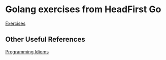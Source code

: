 # Golang exercises from HeadFirst Go
[Exercises](https://headfirstgo.com/)

## Other Useful References
[Programming Idioms](https://programming-idioms.org/all-idioms)




